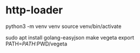 # http-loader

python3 -m venv venv
source venv/bin/activate

sudo apt install golang-easyjson
make vegeta
export PATH=$PATH:$PWD/vegeta
